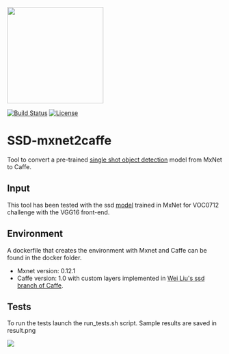 <img src="https://github.com/argoai/ssd-mxnet2caffe/blob/master/assets/ARGO_logo.png" width="225">

[![Build Status](https://travis-ci.com/argoai/ssd-mxnet2caffe.svg?token=HpRyp8wyHLUjnsWzHene&branch=master)](https://travis-ci.com/argoai/ssd-mxnet2caffe) [![License](https://img.shields.io/badge/License-Apache%202.0-blue.svg)](https://opensource.org/licenses/Apache-2.0)


 
SSD-mxnet2caffe
================

Tool to convert a pre-trained [single shot object detection](https://arxiv.org/abs/1512.02325) model from MxNet to Caffe.

Input
-----
This tool has been tested with the ssd [model](https://github.com/zhreshold/mxnet-ssd/releases/download/v0.5-beta/vgg16_ssd_512_voc0712_trainval.zip) trained in MxNet for VOC0712 challenge with the VGG16 front-end.

Environment
-----------
A dockerfile that creates the environment with Mxnet and Caffe can be found in the docker folder.

* Mxnet version: 0.12.1
* Caffe version: 1.0 with custom layers implemented in [Wei Liu's ssd branch of Caffe](https://github.com/weiliu89/caffe/tree/ssd).

Tests
-----
To run the tests launch the run_tests.sh script.
Sample results are saved in result.png

![](assets/result.png)





